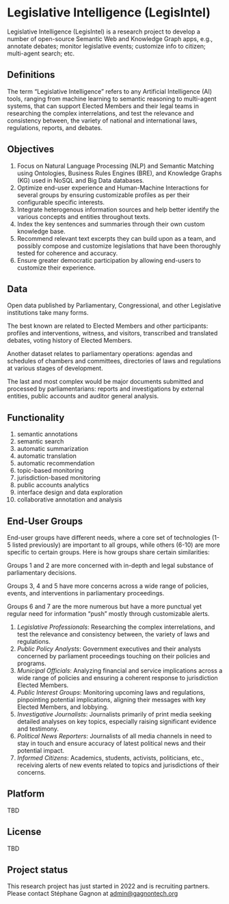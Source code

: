 # Legislative Intelligence (LegisIntel)

Legislative Intelligence (LegisIntel) is a research project to develop a number of open-source Semantic Web and Knowledge Graph apps, e.g., annotate debates; monitor legislative events; customize info to citizen; multi-agent search; etc. 

## Definitions
The term “Legislative Intelligence” refers to any Artificial Intelligence (AI) tools, ranging from machine learning to semantic reasoning to multi-agent systems, that can support Elected Members and their legal teams in researching the complex interrelations, and test the relevance and consistency between, the variety of national and international laws, regulations, reports, and debates.

## Objectives
1. Focus on Natural Language Processing (NLP) and Semantic Matching using Ontologies, Business Rules Engines (BRE), and Knowledge Graphs (KG) used in NoSQL and Big Data databases. 
2. Optimize end-user experience and Human-Machine Interactions for several groups by ensuring customizable profiles as per their configurable specific interests. 
3. Integrate heterogenous information sources and help better identify the various concepts and entities throughout texts. 
4. Index the key sentences and summaries through their own custom knowledge base. 
5. Recommend relevant text excerpts they can build upon as a team, and possibly compose and customize legislations that have been thoroughly tested for coherence and accuracy. 
6. Ensure greater democratic participation by allowing end-users to customize their experience.

## Data
Open data published by Parliamentary, Congressional, and other Legislative institutions take many forms. 

The best known are related to Elected Members and other participants: profiles and interventions, witness, and visitors, transcribed and translated debates, voting history of Elected Members. 

Another dataset relates to parliamentary operations: agendas and schedules of chambers and committees, directories of laws and regulations at various stages of development. 

The last and most complex would be major documents submitted and processed by parliamentarians: reports and investigations by external entities, public accounts and auditor general analysis.

## Functionality
1. semantic annotations
2. semantic search
3. automatic summarization
4. automatic translation
5. automatic recommendation
6. topic-based monitoring
7. jurisdiction-based monitoring
8. public accounts analytics
9. interface design and data exploration
10. collaborative annotation and analysis

## End-User Groups
End-user groups have different needs, where a core set of technologies (1-5 listed previously) are important to all groups, while others (6-10) are more specific to certain groups. Here is how groups share certain similarities: 

Groups 1 and 2 are more concerned with in-depth and legal substance of parliamentary decisions.

Groups 3, 4 and 5 have more concerns across a wide range of policies, events, and interventions in parliamentary proceedings.

Groups 6 and 7 are the more numerous but have a more punctual yet regular need for information “push” mostly through customizable alerts.

1. _Legislative Professionals_: Researching the complex interrelations, and test the relevance and consistency between, the variety of laws and regulations.
2. _Public Policy Analysts_: Government executives and their analysts concerned by parliament proceedings touching on their policies and programs.
3. _Municipal Officials_: Analyzing financial and service implications across a wide range of policies and ensuring a coherent response to jurisdiction Elected Members.
4. _Public Interest Groups_: Monitoring upcoming laws and regulations, pinpointing potential implications, aligning their messages with key Elected Members, and lobbying.
5. _Investigative Journalists_: Journalists primarily of print media seeking detailed analyses on key topics, especially raising significant evidence and testimony.
6. _Political News Reporters_: Journalists of all media channels in need to stay in touch and ensure accuracy of latest political news and their potential impact.
7. _Informed Citizens_: Academics, students, activists, politicians, etc., receiving alerts of new events related to topics and jurisdictions of their concerns.

## Platform
TBD

## License
TBD

## Project status
This research project has just started in 2022 and is recruiting partners. Please contact Stéphane Gagnon at admin@gagnontech.org

